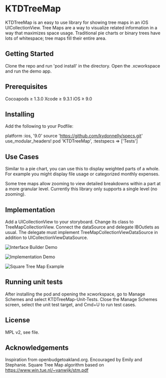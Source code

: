 # KTDTreeMap

KTDTreeMap is an easy to use library for showing tree maps in an iOS UICollectionView. Tree Maps are a way to visualize related information in a way that maximizes space usage. Traditional pie charts or binary trees have lots of whitespace; tree maps fill their entire area.

## Getting Started

Clone the repo and run 'pod install' in the directory. Open the .xcworkspace and run the demo app.

## Prerequisites

Cocoapods ≥ 1.3.0
Xcode ≥ 9.3.1
iOS ≥ 9.0

## Installing

Add the following to your Podfile:

platform :ios, '9.0'
source 'https://github.com/kydonnelly/specs.git'
use_modular_headers!
pod 'KTDTreeMap', :testspecs => ['Tests']

## Use Cases

Similar to a pie chart, you can use this to display weighted parts of a whole. For example you might display file usage or categorized monthly expenses.

Some tree maps allow zooming to view detailed breakdowns within a part at a more granular level. Currently this library only supports a single level (no zooming).

## Implementation

Add a UICollectionView to your storyboard. Change its class to TreeMapCollectionView. Connect the dataSource and delegate IBOutlets as usual. The delegate must implement TreeMapCollectionViewDataSource in addition to UICollectionViewDataSource.

![Interface Builder Demo](https://cooperative4thecommunity.com/wp-content/uploads/2020/03/TreeMapInterfaceBuilder.png)

![Implementation Demo](https://cooperative4thecommunity.com/wp-content/uploads/2020/03/TreeMapDefinition.png)

![Square Tree Map Example](https://cooperative4thecommunity.com/wp-content/uploads/2020/03/TreeMapSquare.png)

## Running unit tests

After installing the pod and opening the xcworkspace, go to Manage Schemes and select KTDTreeMap-Unit-Tests. Close the Manage Schemes screen, select the unit test target, and Cmd+U to run test cases.

## License

MPL v2, see file.

## Acknowledgements

Inspiration from openbudgetoakland.org. Encouraged by Emily and Stephanie.
Square Tree Map algorithm based on https://www.win.tue.nl/~vanwijk/stm.pdf
